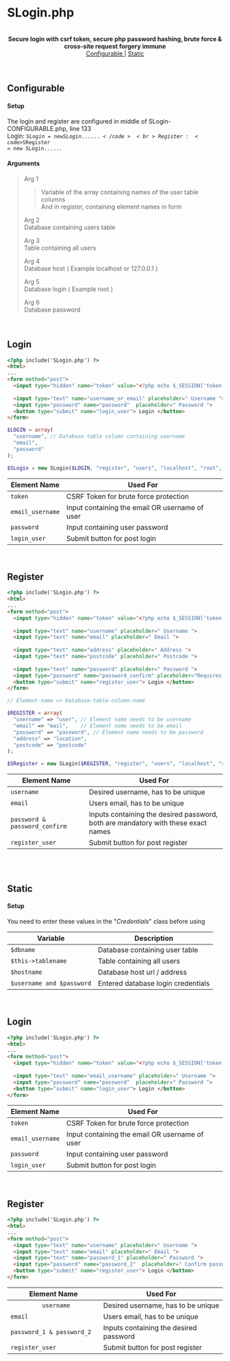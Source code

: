 # SLogin.php
<p align="center"><br>
  <strong>Secure login with csrf token, secure php password hashing, brute force & cross-site request forgery immune</strong> <br>
  <a href="#Configurable"> Configurable </a> | <a href="#Static"> Static </a>
</p>
<br>

## Configurable

#### Setup
The login and register are configured in middle of SLogin-CONFIGURABLE.php, line 133 <br>
Login: <code>$SLogin = new SLogin......</code> <br>
Register: <code>$SRegister = new SLogin......</code> <br>

#### Arguments
>Arg 1 <br>
>
>> Variable of the array containing names of the user table columns <br>
>> And in register, containing element names in form
>
>Arg 2 <br>
>Database containing users table
>
>Arg 3 <br>
>Table containing all users
>
>Arg 4 <br>
>Database host ( Example localhost or 127.0.0.1 )
>
>Arg 5 <br>
>Database login ( Example root )
>
>Arg 6 <br>
>Database password




<br>

## Login
```html
<?php include('SLogin.php') ?>
<html>
...
<form method="post">
  <input type="hidden" name="token" value="<?php echo $_SESSION['token'] ?>"> 
  
  <input type="text" name="username_or_email" placeholder=" Username "> <!-- name has to be username_or_email  -->
  <input type="password" name="password"  placeholder=" Password ">     <!-- name has to be password  -->
  <button type="submit" name="login_user"> Login </button>
</form>
```
```php
$LOGIN = array(
  "username", // Database table column containing username
  "email",    
  "password"  
);

$SLogin = new SLogin($LOGIN, "register", "users", "localhost", "root", "password");
```

| Element Name | Used For |
| --- | --- |
| `token` | CSRF Token for brute force protection |
| `email_username` | Input containing the email OR username of user |
| `password` | Input containing user password |
| `login_user` | Submit button for post login |

<br>

## Register
```html
<?php include('SLogin.php') ?>
<html>
...
<form method="post">
  <input type="hidden" name="token" value="<?php echo $_SESSION['token'] ?>"> <!-- REQUIRED -->
  
  <input type="text" name="username" placeholder=" Username ">
  <input type="text" name="email" placeholder=" Email ">
  
  <input type="text" name="address" placeholder=" Address ">
  <input type="text" name="postcode" placeholder=" Postcode ">
  
  <input type="text" name="password" placeholder=" Password ">
  <input type="password" name="password_confirm" placeholder="Requires this exact name"> <!-- REQUIRED -->
  <button type="submit" name="register_user"> Login </button>
</form>
```
```php
// Element-name => Database-table-column-name

$REGISTER = array(
  "username" => "user", // Element name needs to be username
  "email" => "mail",    // Element name needs to be email
  "password" => "password", // Element name needs to be password
  "address" => "location",
  "postcode" => "postcode"
);

$SRegister = new SLogin($REGISTER, "register", "users", "localhost", "root", "password");
```

| Element Name | Used For |
| --- | --- |
| `username` | Desired username, has to be unique |
| `email` | Users email, has to be unique |
| `password & password_confirm` | Inputs containing the desired password, both are mandatory with these exact names |
| `register_user` | Submit button for post register |

<br>
<br>

## Static

#### Setup
You need to enter these values in the "*Credentials*" class before using

| Variable | Description |
| --- | --- |
| `$dbname` | Database containing user table |
| `$this->tablename` | Table containing all users |
| `$hostname` | Database host url / address |
| `$username and $password` | Entered database login credentials |

<br>

## Login
```html
<?php include('SLogin.php') ?>
<html>
...
<form method="post">
  <input type="hidden" name="token" value="<?php echo $_SESSION['token'] ?>">
  
  <input type="text" name="email_username" placeholder=" Username ">
  <input type="password" name="password"  placeholder=" Password ">
  <button type="submit" name="login_user"> Login </button>
</form>
```

| Element Name | Used For |
| --- | --- |
| `token` | CSRF Token for brute force protection |
| `email_username` | Input containing the email OR username of user |
| `password` | Input containing user password |
| `login_user` | Submit button for post login |

<br>

## Register
```html
<?php include('SLogin.php') ?>
<html>
...
<form method="post">
  <input type="text" name="username" placeholder=" Username ">
  <input type="text" name="email" placeholder=" Email ">
  <input type="text" name="password_1" placeholder=" Password ">
  <input type="password" name="password_2"  placeholder=" Confirm password ">
  <button type="submit" name="register_user"> Login </button>
</form>
```

| Element Name | Used For |
| --- | --- |
| `          username          ` | Desired username, has to be unique |
| `email` | Users email, has to be unique |
| `password_1 & password_2` | Inputs containing the desired password |
| `register_user` | Submit button for post register |
